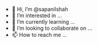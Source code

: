 - 👋 Hi, I’m @sapanilshah
- 👀 I’m interested in ...
- 🌱 I’m currently learning ...
- 💞️ I’m looking to collaborate on ...
- 📫 How to reach me ...

<!---
sapanilshah/sapanilshah is a ✨ special ✨ repository because its `README.md` (this file) appears on your GitHub profile.
You can click the Preview link to take a look at your changes.
--->
